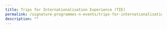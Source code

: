 ```yaml
---
title: Trips for Internationalisation Experience (TIE)
permalink: /signature-programmes-n-events/trips-for-internationalisation-experience-tie
description: ""
---
```

